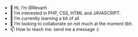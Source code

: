 - 👋 Hi, I’m @Revarh
- 👀 I’m interested in PHP, CSS, HTML and JAVASCRIPT.
- 🌱 I’m currently learning a bit of all
- 💞️ I’m looking to collaborate on not much at the moment tbh.
- 📫 How to reach me: send me a message :)

<!---
Revarh/Revarh is a ✨ special ✨ repository because its `README.md` (this file) appears on your GitHub profile.
You can click the Preview link to take a look at your changes.
--->
